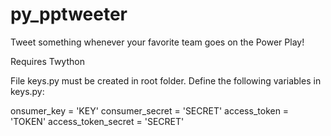 # py_pptweeter
Tweet something whenever your favorite team goes on the Power Play!

Requires Twython

File keys.py must be created in root folder. Define the following variables in keys.py:

onsumer_key = 'KEY'
consumer_secret = 'SECRET'
access_token = 'TOKEN'
access_token_secret = 'SECRET'
